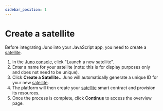 ```yaml
---
sidebar_position: 1
---
```


# Create a satellite

Before integrating Juno into your JavaScript app, you need to create a [satellite].

1. In the [Juno console](https://console.juno.build), click "Launch a new satellite".
2. Enter a name for your satellite (note: this is for display purposes only and does not need to be unique).
3. Click **Create a Satellite.**. Juno will automatically generate a unique ID for your new [satellite].
4. The platform will then create your [satellite] smart contract and provision its resources.
5. Once the process is complete, click **Continue** to access the overview page.

[satellite]: ../terminology.md#satellite
